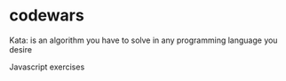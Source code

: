 # codewars

Kata: is an algorithm you have to solve in any programming language you desire

Javascript exercises
